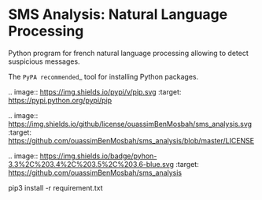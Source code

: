 SMS Analysis: Natural Language Processing
=========================================

Python program for french natural language processing allowing to detect suspicious messages.

The `PyPA recommended`_ tool for installing Python packages.

.. image:: https://img.shields.io/pypi/v/pip.svg
   :target: https://pypi.python.org/pypi/pip

.. image:: https://img.shields.io/github/license/ouassimBenMosbah/sms_analysis.svg
    :target: https://github.com/ouassimBenMosbah/sms_analysis/blob/master/LICENSE

.. image:: https://img.shields.io/badge/pyhon-3.3%2C%203.4%2C%203.5%2C%203.6-blue.svg
    :target: https://github.com/ouassimBenMosbah/sms_analysis

pip3 install -r requirement.txt
